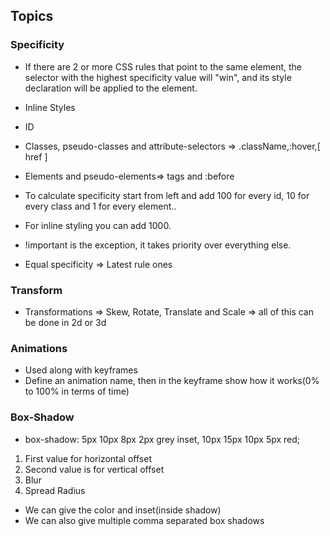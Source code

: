 ## Topics

### Specificity
- If there are 2 or more CSS rules that point to the same element, the selector with the highest specificity value will "win", and its style declaration will be applied to the element.
 - Inline Styles
 - ID
 - Classes, pseudo-classes and attribute-selectors => .className,:hover,[ href ]
 - Elements and pseudo-elements=> tags and :before

- To calculate specificity start from left and add 100 for every id, 10 for every class and 1 for every element..
- For inline styling you can add 1000. 
- !important is the exception, it takes priority over everything else.
- Equal specificity => Latest rule ones

### Transform
- Transformations => Skew, Rotate, Translate and Scale => all of this can be done in 2d or 3d

### Animations
- Used along with keyframes
- Define an animation name, then in the keyframe show how it works(0% to 100% in terms of time)

### Box-Shadow
- box-shadow: 5px 10px 8px 2px grey inset, 10px 15px 10px 5px red;
 1. First value for horizontal offset
 2. Second value is for vertical offset
 3. Blur
 4. Spread Radius
- We can give the color and inset(inside shadow)
- We can also give multiple comma separated box shadows